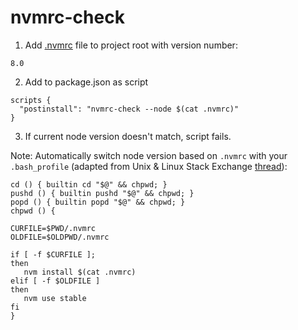# nvmrc-check

1) Add [.nvmrc](https://github.com/creationix/nvm#nvmrc) file to project root with version number:
```
8.0
```

2) Add to package.json as script
```
scripts {
  "postinstall": "nvmrc-check --node $(cat .nvmrc)"
}
```

3) If current node version doesn't match, script fails.

Note: Automatically switch node version based on `.nvmrc` with your `.bash_profile` (adapted from Unix & Linux Stack Exchange [thread](https://unix.stackexchange.com/questions/21363/execute-bash-scripts-on-entering-a-directory/21364#21364)):

```
cd () { builtin cd "$@" && chpwd; }
pushd () { builtin pushd "$@" && chpwd; }
popd () { builtin popd "$@" && chpwd; }
chpwd () {

CURFILE=$PWD/.nvmrc
OLDFILE=$OLDPWD/.nvmrc

if [ -f $CURFILE ];
then
   nvm install $(cat .nvmrc)
elif [ -f $OLDFILE ]
then
   nvm use stable
fi
}
```
